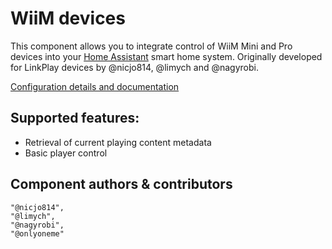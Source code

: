 # WiiM devices

This component allows you to integrate control of WiiM Mini and Pro devices into your [Home Assistant](http://www.home-assistant.io) smart home system. Originally developed for LinkPlay devices by @nicjo814, @limych and @nagyrobi.



[Configuration details and documentation](https://github.com/onlyoneme/home-assistant-custom-components-wiim#installation)


## Supported features:
- Retrieval of current playing content metadata
- Basic player control


## Component authors & contributors
    "@nicjo814",
    "@limych",
    "@nagyrobi",
	"@onlyoneme"

